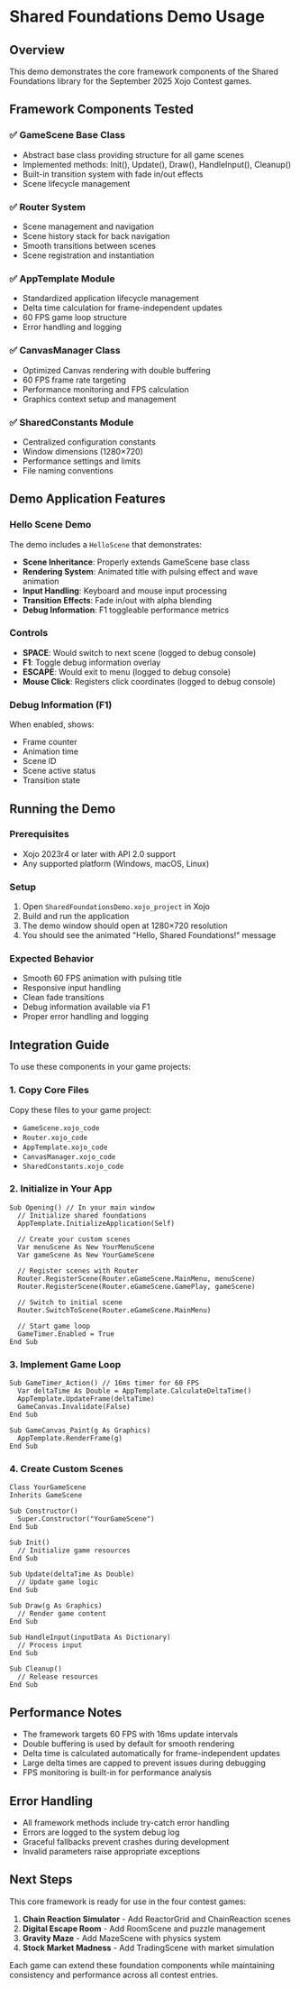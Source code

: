 # Shared Foundations Demo Usage

## Overview

This demo demonstrates the core framework components of the Shared Foundations library for the September 2025 Xojo Contest games.

## Framework Components Tested

### ✅ GameScene Base Class
- Abstract base class providing structure for all game scenes
- Implemented methods: Init(), Update(), Draw(), HandleInput(), Cleanup()
- Built-in transition system with fade in/out effects
- Scene lifecycle management

### ✅ Router System
- Scene management and navigation
- Scene history stack for back navigation
- Smooth transitions between scenes
- Scene registration and instantiation

### ✅ AppTemplate Module
- Standardized application lifecycle management
- Delta time calculation for frame-independent updates
- 60 FPS game loop structure
- Error handling and logging

### ✅ CanvasManager Class
- Optimized Canvas rendering with double buffering
- 60 FPS frame rate targeting
- Performance monitoring and FPS calculation
- Graphics context setup and management

### ✅ SharedConstants Module
- Centralized configuration constants
- Window dimensions (1280×720)
- Performance settings and limits
- File naming conventions

## Demo Application Features

### Hello Scene Demo
The demo includes a `HelloScene` that demonstrates:

- **Scene Inheritance**: Properly extends GameScene base class
- **Rendering System**: Animated title with pulsing effect and wave animation
- **Input Handling**: Keyboard and mouse input processing
- **Transition Effects**: Fade in/out with alpha blending
- **Debug Information**: F1 toggleable performance metrics

### Controls
- **SPACE**: Would switch to next scene (logged to debug console)
- **F1**: Toggle debug information overlay
- **ESCAPE**: Would exit to menu (logged to debug console)
- **Mouse Click**: Registers click coordinates (logged to debug console)

### Debug Information (F1)
When enabled, shows:
- Frame counter
- Animation time
- Scene ID
- Scene active status
- Transition state

## Running the Demo

### Prerequisites
- Xojo 2023r4 or later with API 2.0 support
- Any supported platform (Windows, macOS, Linux)

### Setup
1. Open `SharedFoundationsDemo.xojo_project` in Xojo
2. Build and run the application
3. The demo window should open at 1280×720 resolution
4. You should see the animated "Hello, Shared Foundations!" message

### Expected Behavior
- Smooth 60 FPS animation with pulsing title
- Responsive input handling
- Clean fade transitions
- Debug information available via F1
- Proper error handling and logging

## Integration Guide

To use these components in your game projects:

### 1. Copy Core Files
Copy these files to your game project:
- `GameScene.xojo_code`
- `Router.xojo_code`
- `AppTemplate.xojo_code`
- `CanvasManager.xojo_code`
- `SharedConstants.xojo_code`

### 2. Initialize in Your App
```xojo
Sub Opening() // In your main window
  // Initialize shared foundations
  AppTemplate.InitializeApplication(Self)

  // Create your custom scenes
  Var menuScene As New YourMenuScene
  Var gameScene As New YourGameScene

  // Register scenes with Router
  Router.RegisterScene(Router.eGameScene.MainMenu, menuScene)
  Router.RegisterScene(Router.eGameScene.GamePlay, gameScene)

  // Switch to initial scene
  Router.SwitchToScene(Router.eGameScene.MainMenu)

  // Start game loop
  GameTimer.Enabled = True
End Sub
```

### 3. Implement Game Loop
```xojo
Sub GameTimer_Action() // 16ms timer for 60 FPS
  Var deltaTime As Double = AppTemplate.CalculateDeltaTime()
  AppTemplate.UpdateFrame(deltaTime)
  GameCanvas.Invalidate(False)
End Sub

Sub GameCanvas_Paint(g As Graphics)
  AppTemplate.RenderFrame(g)
End Sub
```

### 4. Create Custom Scenes
```xojo
Class YourGameScene
Inherits GameScene

Sub Constructor()
  Super.Constructor("YourGameScene")
End Sub

Sub Init()
  // Initialize game resources
End Sub

Sub Update(deltaTime As Double)
  // Update game logic
End Sub

Sub Draw(g As Graphics)
  // Render game content
End Sub

Sub HandleInput(inputData As Dictionary)
  // Process input
End Sub

Sub Cleanup()
  // Release resources
End Sub
```

## Performance Notes

- The framework targets 60 FPS with 16ms update intervals
- Double buffering is used by default for smooth rendering
- Delta time is calculated automatically for frame-independent updates
- Large delta times are capped to prevent issues during debugging
- FPS monitoring is built-in for performance analysis

## Error Handling

- All framework methods include try-catch error handling
- Errors are logged to the system debug log
- Graceful fallbacks prevent crashes during development
- Invalid parameters raise appropriate exceptions

## Next Steps

This core framework is ready for use in the four contest games:
1. **Chain Reaction Simulator** - Add ReactorGrid and ChainReaction scenes
2. **Digital Escape Room** - Add RoomScene and puzzle management
3. **Gravity Maze** - Add MazeScene with physics system
4. **Stock Market Madness** - Add TradingScene with market simulation

Each game can extend these foundation components while maintaining consistency and performance across all contest entries.